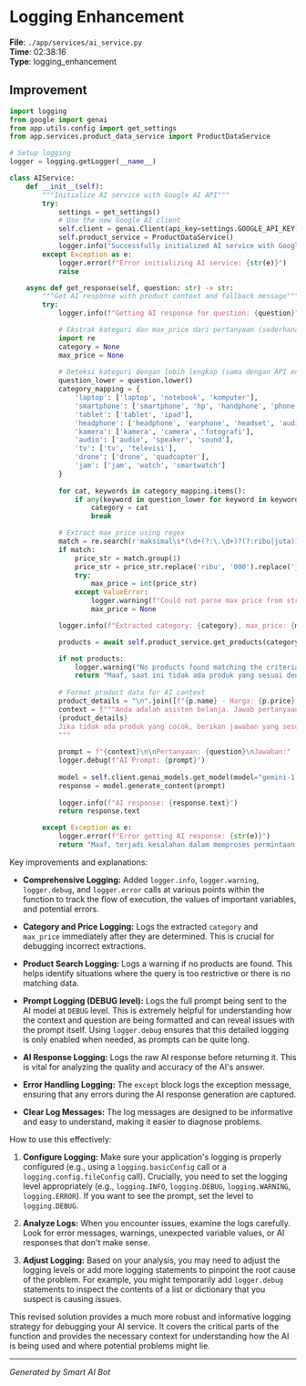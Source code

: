 # Logging Enhancement

**File**: `./app/services/ai_service.py`  
**Time**: 02:38:16  
**Type**: logging_enhancement

## Improvement

```python
import logging
from google import genai
from app.utils.config import get_settings
from app.services.product_data_service import ProductDataService

# Setup logging
logger = logging.getLogger(__name__)

class AIService:
    def __init__(self):
        """Initialize AI service with Google AI API"""
        try:
            settings = get_settings()
            # Use the new Google AI client
            self.client = genai.Client(api_key=settings.GOOGLE_API_KEY)
            self.product_service = ProductDataService()
            logger.info("Successfully initialized AI service with Google AI client")
        except Exception as e:
            logger.error(f"Error initializing AI service: {str(e)}")
            raise

    async def get_response(self, question: str) -> str:
        """Get AI response with product context and fallback message"""
        try:
            logger.info(f"Getting AI response for question: {question}")

            # Ekstrak kategori dan max_price dari pertanyaan (sederhana)
            import re
            category = None
            max_price = None
            
            # Deteksi kategori dengan lebih lengkap (sama dengan API endpoint)
            question_lower = question.lower()
            category_mapping = {
                'laptop': ['laptop', 'notebook', 'komputer'],
                'smartphone': ['smartphone', 'hp', 'handphone', 'phone', 'telepon', 'ponsel'],
                'tablet': ['tablet', 'ipad'],
                'headphone': ['headphone', 'earphone', 'headset', 'audio'],
                'kamera': ['kamera', 'camera', 'fotografi'],
                'audio': ['audio', 'speaker', 'sound'],
                'tv': ['tv', 'televisi'],
                'drone': ['drone', 'quadcopter'],
                'jam': ['jam', 'watch', 'smartwatch']
            }
            
            for cat, keywords in category_mapping.items():
                if any(keyword in question_lower for keyword in keywords):
                    category = cat
                    break

            # Extract max price using regex
            match = re.search(r'maksimal\s*(\d+(?:\.\d+)?(?:ribu|juta)?)', question_lower)
            if match:
                price_str = match.group(1)
                price_str = price_str.replace('ribu', '000').replace('juta', '000000').replace('.', '')
                try:
                    max_price = int(price_str)
                except ValueError:
                    logger.warning(f"Could not parse max price from string: {price_str}")
                    max_price = None

            logger.info(f"Extracted category: {category}, max_price: {max_price} from question")  # Log extracted values

            products = await self.product_service.get_products(category=category, max_price=max_price)

            if not products:
                logger.warning("No products found matching the criteria, using fallback message.")
                return "Maaf, saat ini tidak ada produk yang sesuai dengan kriteria Anda."
                
            # Format product data for AI context
            product_details = "\n".join([f"{p.name} - Harga: {p.price} - Rating: {p.rating} - Link: {p.link}" for p in products])
            context = f"""Anda adalah asisten belanja. Jawab pertanyaan pengguna berdasarkan daftar produk berikut ini.
            {product_details}
            Jika tidak ada produk yang cocok, berikan jawaban yang sesuai. Jangan mengarang informasi.
            """
            
            prompt = f"{context}\n\nPertanyaan: {question}\nJawaban:"
            logger.debug(f"AI Prompt: {prompt}")
            
            model = self.client.genai_models.get_model(model="gemini-1.5-pro-latest")  # Specify the model
            response = model.generate_content(prompt)
            
            logger.info(f"AI response: {response.text}")
            return response.text

        except Exception as e:
            logger.error(f"Error getting AI response: {str(e)}")
            return "Maaf, terjadi kesalahan dalam memproses permintaan Anda."
```

Key improvements and explanations:

* **Comprehensive Logging:**  Added `logger.info`, `logger.warning`, `logger.debug`, and `logger.error` calls at various points within the function to track the flow of execution, the values of important variables, and potential errors.

* **Category and Price Logging:** Logs the extracted `category` and `max_price` immediately after they are determined. This is crucial for debugging incorrect extractions.

* **Product Search Logging:** Logs a warning if no products are found.  This helps identify situations where the query is too restrictive or there is no matching data.

* **Prompt Logging (DEBUG level):** Logs the full prompt being sent to the AI model at `DEBUG` level.  This is extremely helpful for understanding how the context and question are being formatted and can reveal issues with the prompt itself.  Using `logger.debug` ensures that this detailed logging is only enabled when needed, as prompts can be quite long.

* **AI Response Logging:** Logs the raw AI response before returning it. This is vital for analyzing the quality and accuracy of the AI's answer.

* **Error Handling Logging:** The `except` block logs the exception message, ensuring that any errors during the AI response generation are captured.

* **Clear Log Messages:** The log messages are designed to be informative and easy to understand, making it easier to diagnose problems.

How to use this effectively:

1.  **Configure Logging:** Make sure your application's logging is properly configured (e.g., using a `logging.basicConfig` call or a `logging.config.fileConfig` call).  Crucially, you need to set the logging level appropriately (e.g., `logging.INFO`, `logging.DEBUG`, `logging.WARNING`, `logging.ERROR`). If you want to see the prompt, set the level to `logging.DEBUG`.

2.  **Analyze Logs:** When you encounter issues, examine the logs carefully. Look for error messages, warnings, unexpected variable values, or AI responses that don't make sense.

3.  **Adjust Logging:** Based on your analysis, you may need to adjust the logging levels or add more logging statements to pinpoint the root cause of the problem.  For example, you might temporarily add `logger.debug` statements to inspect the contents of a list or dictionary that you suspect is causing issues.

This revised solution provides a much more robust and informative logging strategy for debugging your AI service.  It covers the critical parts of the function and provides the necessary context for understanding how the AI is being used and where potential problems might lie.

---
*Generated by Smart AI Bot*
